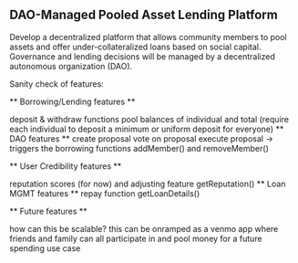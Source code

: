 ## DAO-Managed Pooled Asset Lending Platform

Develop a decentralized platform that allows community members to pool assets and offer under-collateralized loans based on social capital.
Governance and lending decisions will be managed by a decentralized autonomous organization (DAO). 

Sanity check of features:

** Borrowing/Lending features **

deposit & withdraw functions
pool balances of individual and total (require each individual to deposit a minimum or uniform deposit for everyone)
** DAO features **
create proposal 
vote on proposal
execute proposal -> triggers the borrowing functions
addMember() and removeMember()

** User Credibility features **

reputation scores (for now) and adjusting feature
getReputation()
** Loan MGMT features **
repay function
getLoanDetails()

** Future features **

how can this be scalable? this can be onramped as a venmo app where friends and family can all participate in and pool money for a future spending use case